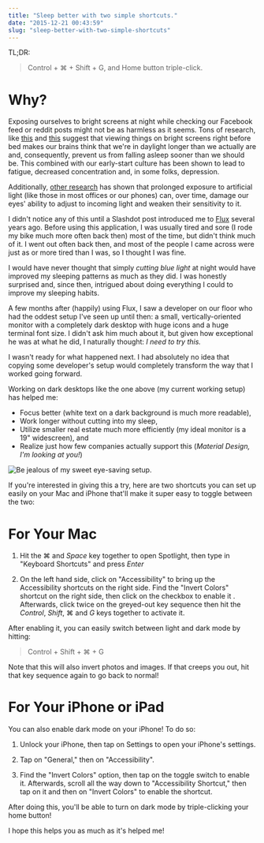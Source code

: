 ```yaml
---
title: "Sleep better with two simple shortcuts."
date: "2015-12-21 00:43:59"
slug: "sleep-better-with-two-simple-shortcuts"
---
```


TL;DR:

<blockquote>
  Control + ⌘ + Shift + G, and
  Home button triple-click.
</blockquote>

# Why?

Exposing ourselves to bright screens at night while checking our Facebook feed or reddit posts might not be as harmless as it seems. Tons of research, like [this](http://www.sleepfoundation.org/sleep-news/too-much-light-night-may-cause-depression "") and [this](http://chriskresser.com/how-artificial-light-is-wrecking-your-sleep-and-what-to-do-about-it/ "") suggest that viewing things on bright screens right before bed makes our brains think that we're in daylight longer than we actually are and, consequently, prevent us from falling asleep sooner than we should be. This combined with our early-start culture has been shown to lead to fatigue, decreased concentration and, in some folks, depression.

Additionally, [other research](http://www.bristolite.com/blog/artificial-light-and-vision-can-artificial-lighting-damage-your-eyesight/ "") has shown that prolonged exposure to artificial light (like those in most offices or our phones) can, over time, damage our eyes' ability to adjust to incoming light and weaken their sensitivity to it.

I didn't notice any of this until a Slashdot post introduced me to [Flux](https://justgetflux.com "") several years ago. Before using this application, I was usually tired and sore (I rode my bike much more often back then) most of the time, but didn't think much of it. I went out often back then, and most of the people I came across were just as or more tired than I was, so I thought I was fine.

I would have never thought that simply *cutting blue light* at night would have improved my sleeping patterns as much as they did. I was honestly surprised and, since then, intrigued about doing everything I could to improve my sleeping habits.

A few months after (happily) using Flux, I saw a developer on our floor who had the oddest setup I've seen up until then: a small, vertically-oriented monitor with a completely dark desktop with huge icons and a huge terminal font size. I didn't ask him much about it, but given how exceptional he was at what he did, I naturally thought: *I need to try this.*

I wasn't ready for what happened next. I had absolutely no idea that copying some developer's setup would completely transform the way that I worked going forward.

Working on dark desktops like the one above (my current working setup) has helped me:

* Focus better (white text on a dark background is much more readable),
* Work longer without cutting into my sleep,
* Utilize smaller real estate much more efficiently (my ideal monitor is a 19" widescreen), and
* Realize just how few companies actually support this (*Material Design, I'm looking at you!*)

![Be jealous of my sweet eye-saving setup.](http://i.imgur.com/R2lLBfR.jpg "")

If you're interested in giving this a try, here are two shortcuts you can set up easily on your Mac and iPhone that'll make it super easy to toggle between the two:

# For Your Mac

1. Hit the ⌘ and *Space* key together to open Spotlight, then type in "Keyboard Shortcuts" and press *Enter*

2. On the left hand side, click on "Accessibility" to bring up the Accessibility shortcuts on the right side. Find the "Invert Colors" shortcut on the right side, then click on the checkbox to enable it . Afterwards, click twice on the greyed-out key sequence then hit the *Control*, *Shift*, ⌘ and *G* keys together to activate it.

After enabling it, you can easily switch between light and dark mode by hitting:

<blockquote>
  Control + Shift + ⌘ + G
</blockquote>

Note that this will also invert photos and images. If that creeps you out, hit that key sequence again to go back to normal!

# For Your iPhone or iPad

You can also enable dark mode on your iPhone! To do so:

1. Unlock your iPhone, then tap on Settings to open your iPhone's settings.

2. Tap on "General," then on "Accessibility".

3. Find the "Invert Colors" option, then tap on the toggle switch to enable it. Afterwards, scroll all the way down to "Accessibility Shortcut," then tap on it and then on "Invert Colors" to enable the shortcut.

After doing this, you'll be able to turn on dark mode by triple-clicking your home button!

I hope this helps you as much as it's helped me!
